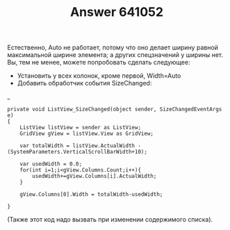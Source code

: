 ﻿---
title: "Answer 641052"
se.owner.user_id: 240512
se.owner.display_name: "MSDN.WhiteKnight"
se.owner.link: "https://ru.stackoverflow.com/users/240512/msdn-whiteknight"
se.answer_id: 641052
se.question_id: 640980
se.post_type: answer
se.score: 0
se.is_accepted: False
---
<p>Естественно, Auto не работает, потому что оно делает ширину равной максимальной ширине элемента; а других спецзначений у ширины нет. Вы, тем не менее, можете попробовать сделать следующее:</p>

<ul>
<li>Установить у всех колонок, кроме первой, Width=Auto</li>
<li>Добавить обработчик события SizeChanged:</li>
</ul>

<p>_</p>

<pre><code>private void ListView_SizeChanged(object sender, SizeChangedEventArgs e)
{
    ListView listView = sender as ListView;
    GridView gView = listView.View as GridView;

    var totalWidth = listView.ActualWidth - (SystemParameters.VerticalScrollBarWidth+10); 

    var usedWidth = 0.0;    
    for(int i=1;i&lt;gView.Columns.Count;i++){
        usedWidth+=gView.Columns[i].ActualWidth;
    }

    gView.Columns[0].Width = totalWidth-usedWidth;

}
</code></pre>

<p>(Также этот код надо вызвать при изменении содержимого списка).</p>
